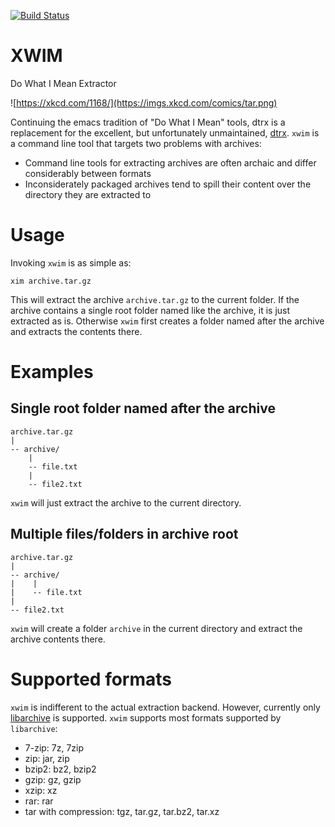 [![Build Status](https://drone.friedl.net/api/badges/incubator/xwim/status.svg)](https://drone.friedl.net/incubator/xwim)

# XWIM
Do What I Mean Extractor

![https://xkcd.com/1168/](https://imgs.xkcd.com/comics/tar.png)

Continuing the emacs tradition of "Do What I Mean" tools, dtrx is a replacement
for the excellent, but unfortunately unmaintained,
[dtrx](https://github.com/brettcs/dtrx). `xwim` is a command line tool that
targets two problems with archives:

- Command line tools for extracting archives are often archaic and differ
  considerably between formats
- Inconsiderately packaged archives tend to spill their content over the
  directory they are extracted to

# Usage
Invoking `xwim` is as simple as:

```shell
xim archive.tar.gz
```

This will extract the archive `archive.tar.gz` to the current folder. If the
archive contains a single root folder named like the archive, it is just
extracted as is. Otherwise `xwim` first creates a folder named after the archive
and extracts the contents there.

# Examples

## Single root folder named after the archive

```
archive.tar.gz
|
-- archive/
    |
    -- file.txt
    |
    -- file2.txt
```

`xwim` will just extract the archive to the current directory.

## Multiple files/folders in archive root

```
archive.tar.gz
|
-- archive/
|    |
|    -- file.txt
| 
-- file2.txt
```

`xwim` will create a folder `archive` in the current directory and extract the
archive contents there.

# Supported formats
`xwim` is indifferent to the actual extraction backend. However, currently only
[libarchive](https://libarchive.org/) is supported. `xwim` supports most formats
supported by `libarchive`:

- 7-zip: 7z, 7zip
- zip: jar, zip 
- bzip2: bz2, bzip2
- gzip: gz, gzip
- xzip: xz
- rar: rar
- tar with compression: tgz, tar.gz, tar.bz2, tar.xz
